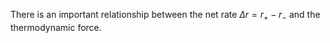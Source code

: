 There is an important relationship between the net rate $\Delta r=r_+ - r_-$ and the thermodynamic force.